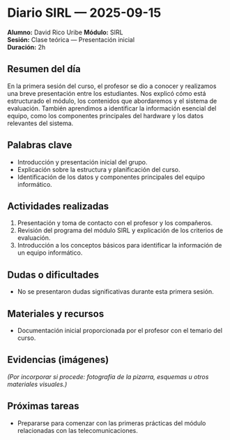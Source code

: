 # Diario SIRL — 2025-09-15
**Alumno:** David Rico Uribe
**Módulo:** SIRL  
**Sesión:** Clase teórica — Presentación inicial  
**Duración:** 2h  

## Resumen del día
En la primera sesión del curso, el profesor se dio a conocer y realizamos una breve presentación entre los estudiantes.
Nos explicó cómo está estructurado el módulo, los contenidos que abordaremos y el sistema de evaluación.
También aprendimos a identificar la información esencial del equipo, como los componentes principales del hardware y los datos relevantes del sistema.


## Palabras clave
* Introducción y presentación inicial del grupo.
* Explicación sobre la estructura y planificación del curso.
* Identificación de los datos y componentes principales del equipo informático.


## Actividades realizadas

1. Presentación y toma de contacto con el profesor y los compañeros.
2. Revisión del programa del módulo SIRL y explicación de los criterios de evaluación.
3. Introducción a los conceptos básicos para identificar la información de un equipo informático.

## Dudas o dificultades

* No se presentaron dudas significativas durante esta primera sesión.

## Materiales y recursos

* Documentación inicial proporcionada por el profesor con el temario del curso.

## Evidencias (imágenes)

*(Por incorporar si procede: fotografía de la pizarra, esquemas u otros materiales visuales.)*

## Próximas tareas

* Prepararse para comenzar con las primeras prácticas del módulo relacionadas con las telecomunicaciones.
  
